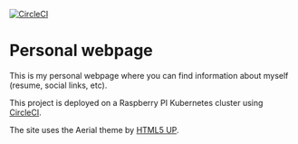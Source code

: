 [![CircleCI](https://circleci.com/gh/doidor/homepage/tree/master.svg?style=svg)](https://circleci.com/gh/doidor/homepage/tree/master)

# Personal webpage

This is my personal webpage where you can find information about myself (resume, social links, etc).

This project is deployed on a Raspberry PI Kubernetes cluster using [CircleCI](https://circleci.com/).

The site uses the Aerial theme by [HTML5 UP](https://html5up.net/).
